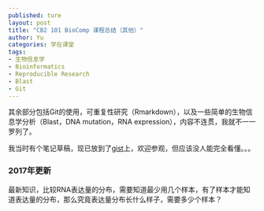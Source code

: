 ```yaml
---
published: ture
layout: post
title: "CB2 101 BioComp 课程总结（其他）"
author: Yu
categories: 学在课堂
tags:
- 生物信息学
- Bioinformatics
- Reproducible Research
- Blast
- Git
---
```


其余部分包括Git的使用，可重复性研究（Rmarkdown），以及一些简单的生物信息学分析（Blast，DNA mutation，RNA expression），内容不连贯，我就不一一罗列了。

我当时有个笔记草稿，现已放到了[gist](https://gist.github.com/yulijia/a6f38f07c8db9fb3b369f4f2836db67e)上，欢迎参观，但应该没人能完全看懂。。。

### 2017年更新
最新知识，比较RNA表达量的分布，需要知道最少用几个样本，有了样本才能知道表达量的分布，那么究竟表达量分布长什么样子，需要多少个样本？
